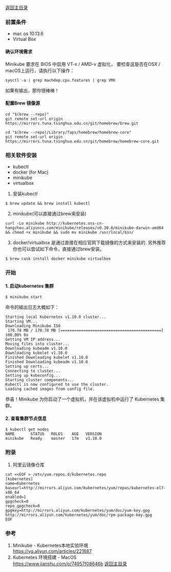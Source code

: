 [返回主目录](README.md)
### 前置条件
* mac os 10.13.6
* Virtual Box

#### 确认环境需求
Minikube 要求在 BIOS 中启用 VT-x / AMD-v 虚拟化， 要检查这是否在OSX / macOS上运行，请执行以下操作：

```
sysctl -a | grep machdep.cpu.features | grep VMX
```

如果有输出，那你很棒棒！

#### 配置Brew 镜像源
```
cd "$(brew --repo)"
git remote set-url origin https://mirrors.tuna.tsinghua.edu.cn/git/homebrew/brew.git

cd "$(brew --repo)/Library/Taps/homebrew/homebrew-core"
git remote set-url origin https://mirrors.tuna.tsinghua.edu.cn/git/homebrew/homebrew-core.git

```
### 相关软件安装
* kubectl
* docker (for Mac)
* minikube
* virtualbox

1. 安装kubectl
```
$ brew update && brew install kubectl
```

2. minikube(可以直接通过brew来安装)
```
curl -Lo minikube http://kubernetes.oss-cn-hangzhou.aliyuncs.com/minikube/releases/v0.30.0/minikube-darwin-amd64 && chmod +x minikube && sudo mv minikube /usr/local/bin/
```

3. docker/virtualbox 是通过直接在相应官网下载镜像的方式来安装的.
另外推荐你也可以尝试如下命令，直接通过brew安装。
```
$ brew cask install docker minikube virtualbox
```

### 开始

#### 1. 启动kubernetes 集群
```
$ minikube start
```

命令的输出日志大概如下：
```
Starting local Kubernetes v1.10.0 cluster...
Starting VM...
Downloading Minikube ISO
 170.78 MB / 170.78 MB [============================================] 100.00% 0s
Getting VM IP address...
Moving files into cluster...
Downloading kubeadm v1.10.0
Downloading kubelet v1.10.0
Finished Downloading kubelet v1.10.0
Finished Downloading kubeadm v1.10.0
Setting up certs...
Connecting to cluster...
Setting up kubeconfig...
Starting cluster components...
Kubectl is now configured to use the cluster.
Loading cached images from config file.
```

恭喜！Minikube 为你启动了一个虚拟机，并在该虚拟机中运行了 Kubernetes 集群。

#### 2. 查看集群节点信息
```
$ kubectl get nodes
NAME       STATUS   ROLES    AGE   VERSION
minikube   Ready    master   17m   v1.10.0
```


### 附录
1. 阿里云镜像仓库
```
cat <<EOF > /etc/yum.repos.d/kubernetes.repo
[kubernetes]
name=Kubernetes
baseurl=http://mirrors.aliyun.com/kubernetes/yum/repos/kubernetes-el7-x86_64
enabled=1
gpgcheck=0
repo_gpgcheck=0
gpgkey=http://mirrors.aliyun.com/kubernetes/yum/doc/yum-key.gpg http://mirrors.aliyun.com/kubernetes/yum/doc/rpm-package-key.gpg
EOF
```

### 参考
1. Minikube - Kubernetes本地实验环境 https://yq.aliyun.com/articles/221687
2. Kubernetes 环境搭建 - MacOS https://www.jianshu.com/p/74957f08646b
[返回主目录](README.md)